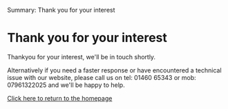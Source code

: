 Summary: Thank you for your interest

# Thank you for your interest

Thankyou for your interest, we'll be in touch shortly.

Alternatively if you need a faster response or have encountered a technical issue with our website, please call us on tel: 01460 65343 or mob: 07961322025 and we'll be happy to help.

[Click here to return to the homepage](/)